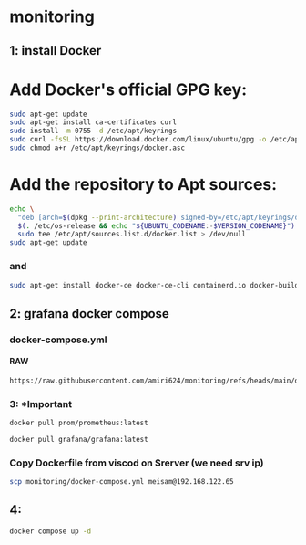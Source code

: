 












# monitoring
## 1: install Docker
# Add Docker's official GPG key:
```bash
sudo apt-get update
sudo apt-get install ca-certificates curl
sudo install -m 0755 -d /etc/apt/keyrings
sudo curl -fsSL https://download.docker.com/linux/ubuntu/gpg -o /etc/apt/keyrings/docker.asc
sudo chmod a+r /etc/apt/keyrings/docker.asc
```
# Add the repository to Apt sources:
```bash
echo \
  "deb [arch=$(dpkg --print-architecture) signed-by=/etc/apt/keyrings/docker.asc] https://download.docker.com/linux/ubuntu \
  $(. /etc/os-release && echo "${UBUNTU_CODENAME:-$VERSION_CODENAME}") stable" | \
  sudo tee /etc/apt/sources.list.d/docker.list > /dev/null
sudo apt-get update
```
### and 
```bash
sudo apt-get install docker-ce docker-ce-cli containerd.io docker-buildx-plugin docker-compose-plugin
```
## 2: grafana docker compose
### docker-compose.yml
#### RAW
```bash
https://raw.githubusercontent.com/amiri624/monitoring/refs/heads/main/docker-compose.yml
```
### 3: *Important
```bash
docker pull prom/prometheus:latest
```
```bash
docker pull grafana/grafana:latest
```
### Copy Dockerfile from viscod on Srerver (we need srv ip)
```bash
scp monitoring/docker-compose.yml meisam@192.168.122.65
```
## 4:

```bash
docker compose up -d
```
